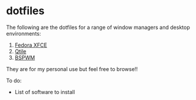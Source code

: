 # dotfiles

The following are the dotfiles for a range of window managers and desktop environments:

1. [Fedora XFCE](https://github.com/dajhub/dotfiles/tree/master/Fedora%20-%20xfce)
2. [Qtile](https://github.com/dajhub/dotfiles/tree/master/qtile)
3. [BSPWM](https://github.com/dajhub/dotfiles/tree/master/BSPWM)

They are for my personal use but feel free to browse!!

To do:
- List of software to install
